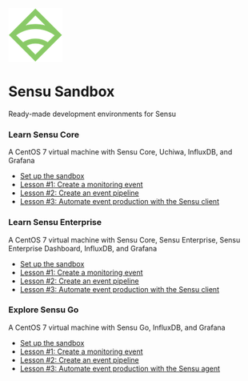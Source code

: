 ![Sensu logo](/images/sensu-logo.png)

# Sensu Sandbox
Ready-made development environments for Sensu

### Learn Sensu Core
A CentOS 7 virtual machine with Sensu Core, Uchiwa, InfluxDB, and Grafana

- [Set up the sandbox](sensu/core#set-up-the-sandbox)
- [Lesson \#1: Create a monitoring event](sensu/core#lesson-1-create-a-monitoring-event)
- [Lesson \#2: Create an event pipeline](sensu/core#lesson-2-pipe-events-into-slack)
- [Lesson \#3: Automate event production with the Sensu client](sensu/core#lesson-3-automate-event-production-with-the-sensu-client)

### Learn Sensu Enterprise
A CentOS 7 virtual machine with Sensu Core, Sensu Enterprise, Sensu Enterprise Dashboard, InfluxDB, and Grafana

- [Set up the sandbox](sensu/enterprise#set-up-the-sandbox)
- [Lesson \#1: Create a monitoring event](sensu/enterprise#lesson-1-create-a-monitoring-event)
- [Lesson \#2: Create an event pipeline](sensu/enterprise#lesson-2-pipe-events-into-slack)
- [Lesson \#3: Automate event production with the Sensu client](sensu/enterprise#lesson-3-automate-event-production-with-the-sensu-client)


### Explore Sensu Go
A CentOS 7 virtual machine with Sensu Go, InfluxDB, and Grafana

- [Set up the sandbox](sensu-go/core#set-up-the-sandbox)
- [Lesson \#1: Create a monitoring event](sensu-go/core#lesson-1-create-a-sensu-monitoring-event)
- [Lesson \#2: Create an event pipeline](sensu-go/core#lesson-2-pipe-keepalive-events-into-slack)
- [Lesson \#3: Automate event production with the Sensu agent](sensu-go/core#lesson-3-automate-event-production-with-the-sensu-agent)
